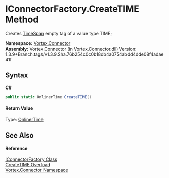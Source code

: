 # IConnectorFactory.CreateTIME Method 
 

Creates <a href="https://docs.microsoft.com/dotnet/api/system.timespan" target="_blank">TimeSpan</a> empty tag of a value type TIME;

**Namespace:**&nbsp;<a href="N_Vortex_Connector.md">Vortex.Connector</a><br />**Assembly:**&nbsp;Vortex.Connector (in Vortex.Connector.dll) Version: 1.3.9+Branch.tags/v1.3.9.Sha.76b254c0c0b18db4a0754abdd4dde08f4adae41f

## Syntax

**C#**<br />
``` C#
public static OnlinerTime CreateTIME()
```


#### Return Value
Type: <a href="T_Vortex_Connector_ValueTypes_OnlinerTime.md">OnlinerTime</a><br />

## See Also


#### Reference
<a href="T_Vortex_Connector_IConnectorFactory.md">IConnectorFactory Class</a><br /><a href="Overload_Vortex_Connector_IConnectorFactory_CreateTIME.md">CreateTIME Overload</a><br /><a href="N_Vortex_Connector.md">Vortex.Connector Namespace</a><br />